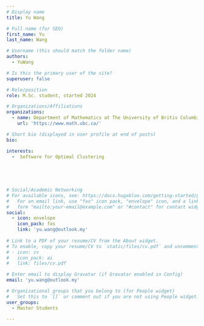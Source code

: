 ```yaml
---
# Display name
title: Yu Wang

# Full name (for SEO)
first_name: Yu
last_name: Wang

# Username (this should match the folder name)
authors:
  - YuWang

# Is this the primary user of the site?
superuser: false

# Role/position
role: M.Sc. student, started 2024

# Organizations/Affiliations
organizations:
  - name: Department of Mathematics at The University of Britis Columbia
    url: 'https://www.math.ubc.ca/'

# Short bio (displayed in user profile at end of posts)
bio:  

interests:
  -  Software for Optimal Clustering
 
 

 

# Social/Academic Networking
# For available icons, see: https://docs.hugoblox.com/getting-started/page-builder/#icons
#   For an email link, use "fas" icon pack, "envelope" icon, and a link in the
#   form "mailto:your-email@example.com" or "#contact" for contact widget.
social:
  - icon: envelope
    icon_pack: fas
    link: 'yu.wang@outlook.my'
  
# Link to a PDF of your resume/CV from the About widget.
# To enable, copy your resume/CV to `static/files/cv.pdf` and uncomment the lines below.
# - icon: cv
#   icon_pack: ai
#   link: files/cv.pdf

# Enter email to display Gravatar (if Gravatar enabled in Config)
email: 'yu.wang@outlook.my'

# Organizational groups that you belong to (for People widget)
#   Set this to `[]` or comment out if you are not using People widget.
user_groups:
  - Master Students

---
```


